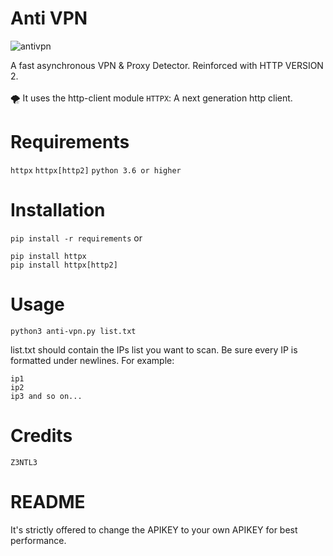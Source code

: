 # Anti VPN
![antivpn](https://user-images.githubusercontent.com/48758770/160456478-dfc71a1e-5b9c-4d40-a60f-1b90034cfc62.png)

A fast asynchronous VPN & Proxy Detector. Reinforced with HTTP VERSION 2.
<br><br>
🌪️ It uses the http-client module ``HTTPX``: A next generation http client.


# Requirements
``httpx``
``httpx[http2]``
``python 3.6 or higher``
# Installation
``pip install -r requirements`` or
```
pip install httpx
pip install httpx[http2]
```

# Usage
```
python3 anti-vpn.py list.txt
```
list.txt should contain the IPs list you want to scan. Be sure every IP is formatted under newlines. For example:
```
ip1
ip2
ip3 and so on...
```

# Credits
``Z3NTL3``

# README
It's strictly offered to change the APIKEY to your own APIKEY for best performance.
